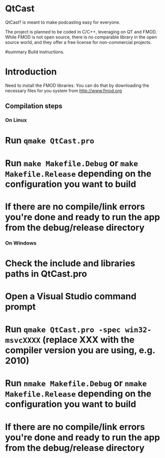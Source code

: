 # QtCast

QtCast? is meant to make podcasting easy for everyone.

The project is planned to be coded in C/C++, leveraging on QT and FMOD. While FMOD is not open source, there is no comparable library in the open source world, and they offer a free license for non-commercial projects.

#summary Build instructions.

# Introduction 

Need to install the FMOD libraries. You can do that by downloading the necessary files for you system from http://www.fmod.org

## Compilation steps 

### On Linux

  # Run `qmake QtCast.pro`
  # Run `make Makefile.Debug` or `make Makefile.Release` depending on the configuration you want to build
  # If there are no compile/link errors you're done and ready to run the app from the debug/release directory
  
### On Windows 

  # Check the include and libraries paths in QtCast.pro
  # Open a Visual Studio command prompt
  # Run `qmake QtCast.pro -spec win32-msvcXXXX` (replace XXX with the compiler version you are using, e.g. 2010)
  # Run `nmake Makefile.Debug` or `nmake Makefile.Release` depending on the configuration you want to build
  # If there are no compile/link errors you're done and ready to run the app from the debug/release directory
